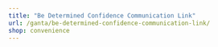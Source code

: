 ```yaml
---
title: "Be Determined Confidence Communication Link"
url: /ganta/be-determined-confidence-communication-link/
shop: convenience
---
```

